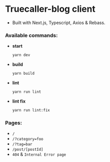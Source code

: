 # Truecaller-blog client

- Built with Next.js, Typescript, Axios & Rebass.

### Available commands:

- **start**

  ```bash
  yarn dev
  ```

- **build**

  ```bash
  yarn build
  ```

- **lint**

  ```bash
  yarn run lint
  ```

- **lint fix**

  ```bash
  yarn run lint:fix
  ```

### Pages:

- `/`
- `/?category=foo`
- `/?tag=bar`
- `/post/[postId]`
- `404` & `Internal Error page`
